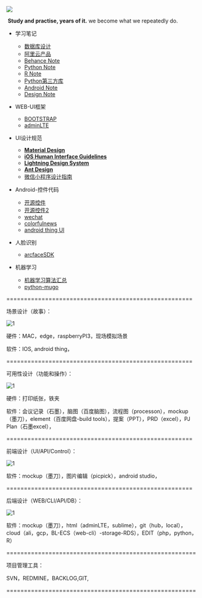 ![](https://github.com/sideboyd/markdown/blob/master/image/7f419446815917.586530fe1cca4.jpg)

​      **Study and practise, years of it.**   we become what we repeatedly do.                                                                                                                                        

* 学习笔记
    - [数据库设计](https://github.com/sideboyd/markdown/blob/master/files/data%20design.md)
    - [阿里云产品](https://github.com/sideboyd/markdown/blob/master/files/aliyun.md)
    - [Behance Note](https://github.com/sideboyd/markdown/blob/master/files/Behance%20Note.md)
    - [Python Note](https://github.com/sideboyd/markdown/blob/master/files/Python%20note.md)
    - [R Note](https://github.com/sideboyd/markdown/blob/master/files/R%20Note.md)
    - [Python第三方库](https://www.lfd.uci.edu/~gohlke/pythonlibs/)
    - [Android Note](https://github.com/sideboyd/AndroidNote)
    - [Design Note](https://github.com/sideboyd/markdown/blob/master/files/Design%20Note.md)
* WEB-UI框架
    * [BOOTSTRAP](https://github.com/sideboyd/bootstrap)
    * [adminLTE](https://github.com/sideboyd/AdminLTE)


* UI设计规范
    * [**Material Design**](https://material.io/guidelines/resources/sticker-sheets-icons.html#sticker-sheets-icons-components)
    * [**iOS Human Interface Guidelines**](https://developer.apple.com/design/resources/#ios-apps)
    * [**Lightning Design System**](https://www.lightningdesignsystem.com/)
    * [**Ant Design**](https://ant.design/docs/resource/download-cn)
    * [微信小程序设计指南](https://mp.weixin.qq.com/debug/wxadoc/design/#资源下载)
* Android-控件代码
    * [开源控件](https://github.com/sideboyd/android-open-project)
    * [开源控件2](https://github.com/sideboyd/awesome-android)
    * [wechat](https://github.com/sideboyd/weui)
    * [colorfulnews](https://github.com/sideboyd/ColorfulNews)
    * [android thing UI](https://github.com/sideboyd/sample-simpleui)
* 人脸识别
    * [arcfaceSDK](https://github.com/sideboyd/ArcFaceDemo)
* 机器学习
    * [机器学习算法汇总](https://github.com//RedditSota/state-of-the-art-result-for-machine-learning-problems)
    * [python-mugo](https://github.com/brilee/MuGo)

=====================================================

场景设计（故事）：

![1](https://github.com/sideboyd/markdown/blob/master/image/%E5%9C%BA%E6%99%AFsiri%2BEDGE.gif)

硬件：MAC，edge，raspberryPI3，现场模拟场景

软件：IOS, android thing，

=====================================================

可用性设计（功能和操作）：

![1](https://github.com/sideboyd/markdown/blob/master/image/bricks.gif)

硬件：打印纸张，铁夹

软件：会议记录（石墨），脑图（百度脑图），流程图（processon），mockup（墨刀），element（百度网盘-build tools），提案（PPT），PRD（excel），PJ Plan（石墨excel），

=====================================================

前端设计（UI/API/Control）：

![1](https://github.com/sideboyd/markdown/blob/master/image/google_newsstand_like_navigation_pattern.gif)

软件：mockup（墨刀），图片编辑（picpick），android studio，

=====================================================

后端设计（WEB/CLI/API/DB）：

![1](https://github.com/sideboyd/markdown/blob/master/image/tables.gif)

软件：mockup（墨刀），html（adminLTE，sublime），git（hub，local），cloud（ali，gcp，BL-ECS（web-cli）-storage-RDS），EDIT（php，python，R）

======================================================

项目管理工具：

SVN，REDMINE，BACKLOG,GIT,

======================================================